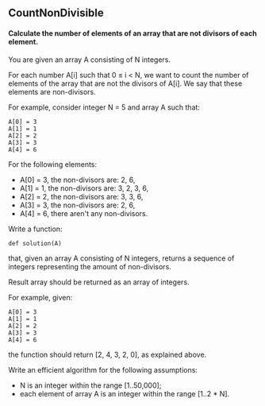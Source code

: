 ## CountNonDivisible
#### Calculate the number of elements of an array that are not divisors of each element.

You are given an array A consisting of N integers.

For each number A[i] such that 0 ≤ i < N, we want to count the number of elements of the array that are not the divisors of A[i]. We say that these elements are non-divisors.

For example, consider integer N = 5 and array A such that:

    A[0] = 3
    A[1] = 1
    A[2] = 2
    A[3] = 3
    A[4] = 6
For the following elements:

* A[0] = 3, the non-divisors are: 2, 6,
* A[1] = 1, the non-divisors are: 3, 2, 3, 6,
* A[2] = 2, the non-divisors are: 3, 3, 6,
* A[3] = 3, the non-divisors are: 2, 6,
* A[4] = 6, there aren't any non-divisors.

Write a function:

    def solution(A)

that, given an array A consisting of N integers, returns a sequence of integers representing the amount of non-divisors.

Result array should be returned as an array of integers.

For example, given:

    A[0] = 3
    A[1] = 1
    A[2] = 2
    A[3] = 3
    A[4] = 6

the function should return [2, 4, 3, 2, 0], as explained above.

Write an efficient algorithm for the following assumptions:

* N is an integer within the range [1..50,000];
* each element of array A is an integer within the range [1..2 * N].
